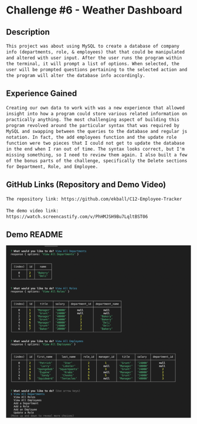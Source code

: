 # Challenge #6 - Weather Dashboard

## Description

    This project was about using MySQL to create a database of company info (departments, role, & employees) that that could be manipulated and altered with user input. After the user runs the program within the terminal, it will prompt a list of options. When selected, the user will be prompted questions pertaining to the selected action and the program will alter the database info accordingly. 

## Experience Gained

    Creating our own data to work with was a new experience that allowed insight into how a program could store various related information on practically anything. The most challenging aspect of building this program revolved around the particular syntax that was required by MySQL and swapping between the queries to the database and regular js notation. In fact, the add employees function and the update role function were two pieces that I could not get to update the database in the end when I ran out of time. The syntax looks correct, but I'm missing something, so I need to review them again. I also built a few of the bonus parts of the challenge, specifically the Delete sections for Department, Role, and Employee.

## GitHub Links (Repository and Demo Video)

    The repository link: https://github.com/ekball/C12-Employee-Tracker

    The demo video link: https://watch.screencastify.com/v/PhHMJSH9Bu7LqltBST06

## Demo README

![demo-employee-tracker](./assets/images/screenshot.png)